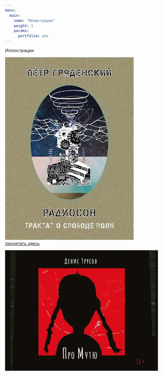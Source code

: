 ```yaml
---
menu:
  main:
    name: "Иллюстрации"
    weight: 5
    params:
      portfolio: yes
---
```

Иллюстрации


![Обложка Радиосон](Radioson.png)  
[прочитать здесь](https://www.litres.ru/petr-gryadenskiy/radioson-traktat-o-svobode-voli/chitat-onlayn/)


![](467_6748-15.png)
